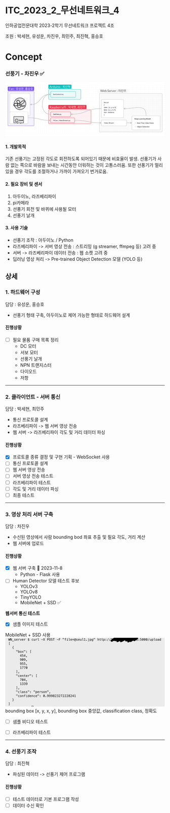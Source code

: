 # ITC_2023_2_무선네트워크_4


인하공업전문대학 2023-2학기 무선네트워크 프로젝트 4조

조원 : 박세현, 유성운, 차진우, 최민주, 최진혁, 홍승호


# Concept

### 선풍기 - 차진우 ✅

![](etc/FlowChart.png)
#### 1. 개발목적

기존 선풍기는 고정된 각도로 회전하도록 되어있기 때문에 비효율이 발생. 선풍기가 사람 없는 쪽으로 바람을 보내는 시간동안 더워하는 것이 고통스러움. 또한 선풍기가 멀리 있을 경우 각도를 조절하거나 가까이 가져오기 번거로움.

#### 2. 필요 장비 및 센서

1. 아두이노, 라즈베리파이
2. pi카메라
3. 선풍기 회전 및 바퀴에 사용될 모터
4. 선풍기 날개

#### 3. 사용 기술

- 선풍기 조작 : 아두이노 / Python
- 라즈베리파이 -> 서버 영상 전송 : 스트리밍 (g streamer, ffmpeg 등) 고려 중
- 서버 -> 라즈베리파이 데이터 전송 : 웹 소켓 고려 중
- 딥러닝 영상 처리 -> Pre-trained Object Detection 모델 (YOLO 등)


## 상세

### 1. 하드웨어 구성
담당 : 유성운, 홍승호

- 선풍기 형태 구축, 아두이노로 제어 가능한 형태로 하드웨어 설계
#### 진행상황

- [ ] 필요 물품 구매 목록 정리
	- DC 모터
	-  서보 모터
	-  선풍기 날개
	-  NPN 트랜지스터
	-  다이오드
	-  저항

***
### 2. 클라이언트 - 서버 통신
담당 : 박세현, 최민주

- 통신 프로토콜 설계
- 라즈베리파이 -> 웹 서버 영상 전송
- 웹 서버 -> 라즈베리파이 각도 및 거리 데이터 파싱

#### 진행상황

- [x] 프로토콜 종류 결정 및 구현 기획
      - WebSocket 사용
- [ ] 통신 프로토콜 설계
- [ ] 웹 서버 영상 전송
- [ ] 서버 영상 전송 테스트
- [ ] 라즈베리파이 테스트
- [ ] 각도 및 거리 데이터 파싱
- [ ] 최종 테스트

***
### 3. 영상 처리 서버 구축
담당 : 차진우

- 수신된 영상에서 사람 bounding bod 좌표 추출 및 필요 각도, 거리 계산
- 웹 서버에 업로드

#### 진행상황

- [x] 웹 서버 구축 📅 2023-11-8 
	- Python - Flask 사용
- [ ] Human Detector 모델 테스트
	후보
	- YOLOv3
	- YOLOv8
	- TinyYOLO
	- MobileNet + SSD ✅

**웹서버 통신 테스트**

- [x] 샘플 이미지 테스트

MobileNet + SSD 사용
![](etc/sample2.png)
bounding box [x, y, x, y], bounding box 중앙값, classification class, 정확도

- [ ] 샘플 비디오 테스트
- [ ] 라즈베리파이 테스트


***
### 4. 선풍기 조작
담당 : 최진혁

- 파싱된 데이터 -> 선풍기 제어 프로그램
#### 진행상황

- [ ] 테스트 데이터로 기본 프로그램 작성
- [ ] 데이터 수신 확인
